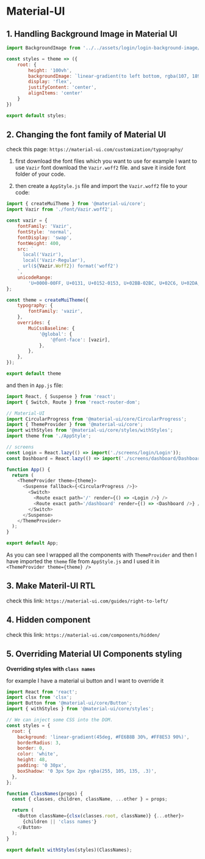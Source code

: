 # Material-UI

## 1. Handling Background Image in Material UI

```js
import BackgroundImage from '../../assets/login/login-background-image/login-bg.png';

const styles = theme => ({
    root: {
        height: '100vh',
        backgroundImage: `linear-gradient(to left bottom, rgba(107, 189, 197, .7), rgba(222, 252, 255, .7), rgba(107, 189, 197, .7)), url(${BackgroundImage})`,
        display: 'flex',
        justifyContent: 'center',
        alignItems: 'center'
    }
})

export default styles;
```

## 2. Changing the font family of Material UI

check this page: `https://material-ui.com/customization/typography/`

1. first download the font files which you want to use for example I want to use `Vazir` font download the `Vazir.woff2` file. and save it inside font folder of your code.

2. then create a `AppStyle.js` file and import the `Vazir.woff2` file to your code:

```js
import { createMuiTheme } from '@material-ui/core';
import Vazir from './font/Vazir.woff2';

const vazir = {
    fontFamily: 'Vazir',
    fontStyle: 'normal',
    fontDisplay: 'swap',
    fontWeight: 400,
    src: `
      local('Vazir'),
      local('Vazir-Regular'),
      url(${Vazir.Woff2}) format('woff2')
    `,
    unicodeRange:
        'U+0000-00FF, U+0131, U+0152-0153, U+02BB-02BC, U+02C6, U+02DA, U+02DC, U+2000-206F, U+2074, U+20AC, U+2122, U+2191, U+2193, U+2212, U+2215, U+FEFF',
};

const theme = createMuiTheme({
    typography: {
        fontFamily: 'vazir',
    },
    overrides: {
        MuiCssBaseline: {
            '@global': {
                '@font-face': [vazir],
            },
        },
    },
});

export default theme
```

and then in `App.js` file:

```js
import React, { Suspense } from 'react';
import { Switch, Route } from 'react-router-dom';

// Material-UI
import CircularProgress from '@material-ui/core/CircularProgress';
import { ThemeProvider } from '@material-ui/core';
import withStyles from '@material-ui/core/styles/withStyles';
import theme from './AppStyle';

// screens
const Login = React.lazy(() => import('./screens/login/Login'));
const Dashboard = React.lazy(() => import('./screens/dashboard/Dashboard'));

function App() {
  return (
    <ThemeProvider theme={theme}>
      <Suspense fallback={<CircularProgress />}>
        <Switch>
          <Route exact path='/' render={() => <Login />} />
          <Route exact path='/dashboard' render={() => <Dashboard />} />
        </Switch>
      </Suspense>
    </ThemeProvider>
  );
}

export default App;
```

As you can see I wrapped all the components with `ThemeProvider` and then I have imported the `theme` file from `AppStyle.js` and I used it in `<ThemeProvider theme={theme} />`


## 3. Make Materil-UI RTL

check this link: `https://material-ui.com/guides/right-to-left/`


## 4. Hidden component

check this link: `https://material-ui.com/components/hidden/`


## 5. Overriding Material UI Components styling

**Overriding styles with `class names`**

for example I have a material ui button and I want to override it

```js
import React from 'react';
import clsx from 'clsx';
import Button from '@material-ui/core/Button';
import { withStyles } from '@material-ui/core/styles';

// We can inject some CSS into the DOM.
const styles = {
  root: {
    background: 'linear-gradient(45deg, #FE6B8B 30%, #FF8E53 90%)',
    borderRadius: 3,
    border: 0,
    color: 'white',
    height: 48,
    padding: '0 30px',
    boxShadow: '0 3px 5px 2px rgba(255, 105, 135, .3)',
  },
};

function ClassNames(props) {
  const { classes, children, className, ...other } = props;

  return (
    <Button className={clsx(classes.root, className)} {...other}>
      {children || 'class names'}
    </Button>
  );
}

export default withStyles(styles)(ClassNames);
```
